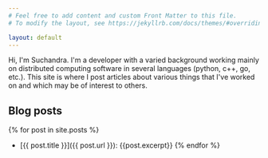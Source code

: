 ```yaml
---
# Feel free to add content and custom Front Matter to this file.
# To modify the layout, see https://jekyllrb.com/docs/themes/#overriding-theme-defaults

layout: default
---
```


Hi, I'm Suchandra. I'm a developer with a varied background working mainly on 
distributed computing software in several languages (python, c++, go, etc.). This 
site is where I post articles about various things that I've worked on and which 
may be of interest to others.

## Blog posts

{% for post in site.posts %}   
   * [{{ post.title }}]({{ post.url }}): {{post.excerpt}}
{% endfor %}
